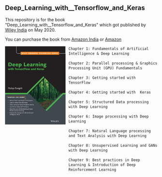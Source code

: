 ## Deep_Learning_with__Tensorflow_and_Keras

This repository is for the book "Deep_Learning_with__Tensorflow_and_Keras" which got published by [Wiley India](https://www.wileyindia.com) on May 2020. 

You can purchase the book from [Amazon India](https://www.amazon.in/Learning-TensorFlow-Keras-Pratap-Dangeti-ebook/dp/B089DGN2JR/ref=sr_1_4?dchild=1&keywords=pratap+dangeti&qid=1591283136&sr=8-4) or [Amazon](https://www.amazon.com/Learning-TensorFlow-Keras-Pratap-Dangeti-ebook/dp/B089DGN2JR/ref=sr_1_1?dchild=1&keywords=pratap+dangeti&qid=1591283178&sr=8-1)

<img src = "images/Image1.JPG"
	style = "float: left; margin-right:10px;"
	width = "200" />	




```
Chapter 1: Fundamentals of Artificial Intelligence & Deep Learning    

Chapter 2: Parallel processing & Graphics Processing Unit (GPU) Fundamentals 

Chapter 3: Getting started with TensorFlow

Chapter 4: Getting started with  Keras 

Chapter 5: Structured Data processing with Deep Learning 

Chapter 6: Image processing with Deep Learning 

Chapter 7: Natural Language processing and Text Analysis with Deep Learning

Chapter 8: Unsupervised Learning and GANs with Deep Learning

Chapter 9: Best practices in Deep Learning & Introduction of Deep Reinforcement Learning

```